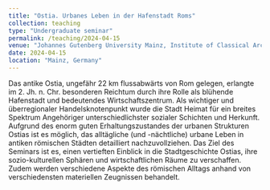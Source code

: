 ```yaml
---
title: "Ostia. Urbanes Leben in der Hafenstadt Roms"
collection: teaching
type: "Undergraduate seminar"
permalink: /teaching/2024-04-15
venue: "Johannes Gutenberg University Mainz, Institute of Classical Archaeology, Co-teaching with PD Dr. Matthias Grawehr, spring semester"
date: 2024-04-15
location: "Mainz, Germany"
---
```



Das antike Ostia, ungefähr 22 km flussabwärts von Rom gelegen, erlangte im 2. Jh. n. Chr. besonderen Reichtum durch ihre Rolle als blühende Hafenstadt und bedeutendes Wirtschaftszentrum. Als wichtiger und überregionaler Handelsknotenpunkt wurde die Stadt Heimat für ein breites Spektrum Angehöriger unterschiedlichster sozialer Schichten und Herkunft. Aufgrund des enorm guten Erhaltungszustandes der urbanen Strukturen Ostias ist es möglich, das alltägliche (und -nächtliche) urbane Leben in antiken römischen Städten detailliert nachzuvollziehen.
Das Ziel des Seminars ist es, einen vertieften Einblick in die Stadtgeschichte Ostias, ihre sozio-kulturellen Sphären und wirtschaftlichen Räume zu verschaffen. Zudem werden verschiedene Aspekte des römischen Alltags anhand von verschiedensten materiellen Zeugnissen behandelt.
 

